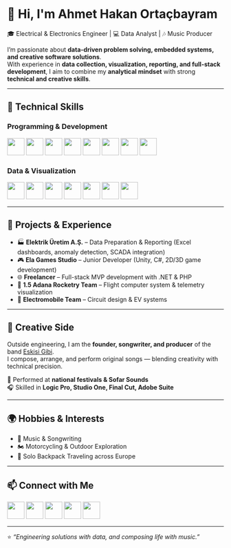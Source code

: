 # 👋 Hi, I'm Ahmet Hakan Ortaçbayram

🎓 Electrical & Electronics Engineer | 💻 Data Analyst | 🎶 Music Producer  

I’m passionate about **data-driven problem solving, embedded systems, and creative software solutions**.  
With experience in **data collection, visualization, reporting, and full-stack development**, I aim to combine my **analytical mindset** with strong **technical and creative skills**.

---

## 🔧 Technical Skills

### Programming & Development  
<p align="left">
  <img src="https://cdn.jsdelivr.net/gh/devicons/devicon/icons/python/python-original.svg" width="40" height="40"/>
  <img src="https://cdn.jsdelivr.net/gh/devicons/devicon/icons/cplusplus/cplusplus-original.svg" width="40" height="40"/>
  <img src="https://cdn.jsdelivr.net/gh/devicons/devicon/icons/csharp/csharp-original.svg" width="40" height="40"/>
  <img src="https://cdn.jsdelivr.net/gh/devicons/devicon/icons/dot-net/dot-net-original.svg" width="40" height="40"/>
  <img src="https://cdn.jsdelivr.net/gh/devicons/devicon/icons/php/php-original.svg" width="40" height="40"/>
  <img src="https://cdn.jsdelivr.net/gh/devicons/devicon/icons/javascript/javascript-original.svg" width="40" height="40"/>
  <img src="https://cdn.jsdelivr.net/gh/devicons/devicon/icons/html5/html5-original.svg" width="40" height="40"/>
  <img src="https://cdn.jsdelivr.net/gh/devicons/devicon/icons/css3/css3-original.svg" width="40" height="40"/>
</p>

### Data & Visualization  
<p align="left">
  <img src="https://cdn.jsdelivr.net/gh/devicons/devicon/icons/mysql/mysql-original.svg" width="40" height="40"/>
  <img src="https://cdn.jsdelivr.net/gh/devicons/devicon/icons/sqlite/sqlite-original.svg" width="40" height="40"/>
  <img src="https://cdn.jsdelivr.net/gh/devicons/devicon/icons/pandas/pandas-original.svg" width="40" height="40"/>
  <img src="https://cdn.jsdelivr.net/gh/devicons/devicon/icons/numpy/numpy-original.svg" width="40" height="40"/>
  <img src="https://cdn.jsdelivr.net/gh/devicons/devicon/icons/tableau/tableau-original.svg" width="40" height="40"/>
  <img src="https://img.icons8.com/color/48/power-bi.png" width="40" height="40"/>
  <img src="https://cdn.jsdelivr.net/gh/devicons/devicon/icons/excel/excel-original.svg" width="40" height="40"/>
</p>

---

## 🚀 Projects & Experience
- 🏭 **Elektrik Üretim A.Ş.** – Data Preparation & Reporting (Excel dashboards, anomaly detection, SCADA integration)  
- 🎮 **Ela Games Studio** – Junior Developer (Unity, C#, 2D/3D game development)  
- 🌐 **Freelancer** – Full-stack MVP development with .NET & PHP  
- 🚀 **1.5 Adana Rocketry Team** – Flight computer system & telemetry visualization  
- 🚗 **Electromobile Team** – Circuit design & EV systems  

---

## 🎵 Creative Side
Outside engineering, I am the **founder, songwriter, and producer** of the band [Eskisi Gibi](https://open.spotify.com/intl-tr/artist/64olFkVC4M0xidEEKX52VH?trackId=5mL3lm7htBJ2TOlvHm2c5S).  
I compose, arrange, and perform original songs — blending creativity with technical precision.  

🎤 Performed at **national festivals & Sofar Sounds**  
🎧 Skilled in **Logic Pro, Studio One, Final Cut, Adobe Suite**  

---

## 🌍 Hobbies & Interests
- 🎸 Music & Songwriting  
- 🏍️ Motorcycling & Outdoor Exploration  
- 🎒 Solo Backpack Traveling across Europe  

---

## 📫 Connect with Me
<p align="left">
  <a href="mailto:ahakanortacbayram@gmail.com"><img src="https://img.icons8.com/color/48/gmail.png" width="40"/></a>
  <a href="https://www.linkedin.com/in/ahmethakanortacbayram"><img src="https://cdn.jsdelivr.net/gh/devicons/devicon/icons/linkedin/linkedin-original.svg" width="40"/></a>
  <a href="https://open.spotify.com/intl-tr/artist/64olFkVC4M0xidEEKX52VH?trackId=5mL3lm7htBJ2TOlvHm2c5S"><img src="https://img.icons8.com/color/48/spotify.png" width="40"/></a>
  <a href="https://www.youtube.com/watch?v=US0JhB_Lezc&list=RDUS0JhB_Lezc&start_radio=1"><img src="https://img.icons8.com/color/48/youtube-play.png" width="40"/></a>
  <a href="https://instagram.com/eskisigibiofficial"><img src="https://img.icons8.com/fluency/48/instagram-new.png" width="40"/></a>
</p>

---
⭐️ *“Engineering solutions with data, and composing life with music.”*
